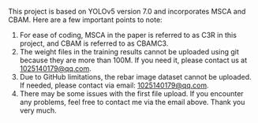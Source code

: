 This project is based on YOLOv5 version 7.0 and incorporates MSCA and CBAM. Here are a few important points to note:
1.	For ease of coding, MSCA in the paper is referred to as C3R in this project, and CBAM is referred to as CBAMC3.
2.	The weight files in the training results cannot be uploaded using git because they are more than 100M. If you need it, please contact us at 1025140179@qq.com.
3.	Due to GitHub limitations, the rebar image dataset cannot be uploaded. If needed, please contact via email: 1025140179@qq.com.
4.	There may be some issues with the first file upload. If you encounter any problems, feel free to contact me via the email above. Thank you very much.
